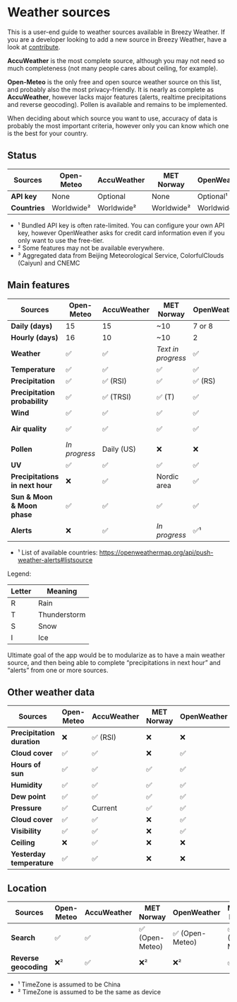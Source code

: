 # Weather sources

This is a user-end guide to weather sources available in Breezy Weather. If you are a developer looking to add a new source in Breezy Weather, have a look at [contribute](../CONTRIBUTE.md).

**AccuWeather** is the most complete source, although you may not need so much completeness (not many people cares about ceiling, for example).

**Open-Meteo** is the only free and open source weather source on this list, and probably also the most privacy-friendly. It is nearly as complete as **AccuWeather**, however lacks major features (alerts, realtime precipitations and reverse geocoding). Pollen is available and remains to be implemented.

When deciding about which source you want to use, accuracy of data is probably the most important criteria, however only you can know which one is the best for your country.


## Status

| Sources       | Open-Meteo | AccuWeather | MET Norway | OpenWeather | Météo-France | China³ |
|---------------|------------|-------------|------------|-------------|--------------|--------|
| **API key**   | None       | Optional    | None       | Optional¹   | Optional     | None   |
| **Countries** | Worldwide² | Worldwide²  | Worldwide² | Worldwide²  | Worldwide²   | China  |

* ¹ Bundled API key is often rate-limited. You can configure your own API key, however OpenWeather asks for credit card information even if you only want to use the free-tier.
* ² Some features may not be available everywhere.
* ³ Aggregated data from Beijing Meteorological Service, ColorfulClouds (Caiyun) and CNEMC


## Main features

| Sources                         | Open-Meteo    | AccuWeather | MET Norway         | OpenWeather | Météo-France  | China   |
|---------------------------------|---------------|-------------|--------------------|-------------|---------------|---------|
| **Daily (days)**                | 15            | 15          | ~10                | 7 or 8      | 14            | 15      |
| **Hourly (days)**               | 16            | 10          | ~10                | 2           | 15            | 1       |
| **Weather**                     | ✅             | ✅           | *Text in progress* | ✅           | ✅             | ✅       |
| **Temperature**                 | ✅             | ✅           | ✅                  | ✅           | ✅             | ✅       |
| **Precipitation**               | ✅             | ✅ (RSI)     | ✅                  | ✅ (RS)      | ✅ (RS)        | ❌       |
| **Precipitation probability**   | ✅             | ✅ (TRSI)    | ✅ (T)              | ✅           | ✅ (RSI)       | Daily   |
| **Wind**                        | ✅             | ✅           | ✅                  | ✅           | ✅             | ✅       |
| **Air quality**                 | ✅             | ✅           | ✅                  | ✅           | France (AURA) | Current |
| **Pollen**                      | *In progress* | Daily (US)  | ❌                  | ❌           | ❌             | ❌       |
| **UV**                          | ✅             | ✅           | ✅                  | ✅           | ✅             | ❌       |
| **Precipitations in next hour** | ❌             | ✅           | Nordic area        | ✅           | France        | ✅       |
| **Sun & Moon & Moon phase**     | ✅             | ✅           | ✅                  | ✅           | ✅             | ✅       |
| **Alerts**                      | ❌             | ✅           | *In progress*      | ✅¹          | ✅             | ✅       |

* ¹ List of available countries: https://openweathermap.org/api/push-weather-alerts#listsource


Legend:

| Letter | Meaning      |
|--------|--------------|
| R      | Rain         |
| T      | Thunderstorm |
| S      | Snow         |
| I      | Ice          |

Ultimate goal of the app would be to modularize as to have a main weather source, and then being able to complete “precipitations in next hour” and “alerts” from one or more sources.


## Other weather data

| Sources                    | Open-Meteo | AccuWeather | MET Norway | OpenWeather | Météo-France | China   |
|----------------------------|------------|-------------|------------|-------------|--------------|---------|
| **Precipitation duration** | ❌          | ✅ (RSI)     | ❌          | ❌           | ❌            | ❌       |
| **Cloud cover**            | ✅          | ✅           | ❌          | ✅           | ✅            | ❌       |
| **Hours of sun**           | ✅          | ✅           | ✅          | ✅           | ✅            | ✅       |
| **Humidity**               | ✅          | ✅           | ✅          | ✅           | ✅            | Current |
| **Dew point**              | ✅          | ✅           | ✅          | ✅           | ❌            | ❌       |
| **Pressure**               | ✅          | Current     | ✅          | ✅           | ✅            | ❌       |
| **Cloud cover**            | ✅          | ✅           | ❌          | ✅           | ✅            | ❌       |
| **Visibility**             | ✅          | ✅           | ❌          | ✅           | ❌            | Current |
| **Ceiling**                | ❌          | ✅           | ❌          | ❌           | ❌            | ❌       |
| **Yesterday temperature**  | ✅          | ✅           | ❌          | ❌           | ❌            | ✅       |


## Location

| Sources               | Open-Meteo | AccuWeather | MET Norway     | OpenWeather    | Météo-France   | China |
|-----------------------|------------|-------------|----------------|----------------|----------------|-------|
| **Search**            | ✅          | ✅           | ✅ (Open-Meteo) | ✅ (Open-Meteo) | ✅ (Open-Meteo) | ✅¹    |
| **Reverse geocoding** | ❌²         | ✅           | ❌²             | ❌²             | ✅²             | ✅¹    |

* ¹ TimeZone is assumed to be China
* ² TimeZone is assumed to be the same as device
